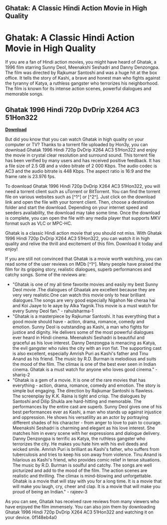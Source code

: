 ## Ghatak: A Classic Hindi Action Movie in High Quality

  
# Ghatak: A Classic Hindi Action Movie in High Quality
 
If you are a fan of Hindi action movies, you might have heard of Ghatak, a 1996 film starring Sunny Deol, Meenakshi Seshadri and Danny Denzongpa. The film was directed by Rajkumar Santoshi and was a huge hit at the box office. It tells the story of Kashi, a brave and honest man who fights against the tyranny of Katya, a ruthless gangster who terrorizes his neighborhood. The film is known for its intense action scenes, powerful dialogues and memorable songs.
 
## Ghatak 1996 Hindi 720p DvDrip X264 AC3 51Hon322


[**Download**](https://www.google.com/url?q=https%3A%2F%2Fgeags.com%2F2tLr8v&sa=D&sntz=1&usg=AOvVaw2dWbooEp7-X5VOYYE6w47m)

 
But did you know that you can watch Ghatak in high quality on your computer or TV? Thanks to a torrent file uploaded by Hon3y, you can download Ghatak 1996 Hindi 720p DvDrip X264 AC3 51Hon322 and enjoy the movie in crystal clear resolution and surround sound. This torrent file has been verified by many users and has received positive feedback. It has a file size of 2.5 GB and a video bitrate of 2 000 Kbps. The audio codec is AC3 and the audio bitrate is 448 Kbps. The aspect ratio is 16:9 and the frame rate is 23.976 fps.
 
To download Ghatak 1996 Hindi 720p DvDrip X264 AC3 51Hon322, you will need a torrent client such as uTorrent or BitTorrent. You can find the torrent file on various websites such as [^1^] or [^2^]. Just click on the download link and open the file with your torrent client. Then, choose a destination folder and start the download. Depending on your internet speed and seeders availability, the download may take some time. Once the download is complete, you can open the file with any media player that supports MKV format such as VLC or MPC-HC.
 
Ghatak is a classic Hindi action movie that you should not miss. With Ghatak 1996 Hindi 720p DvDrip X264 AC3 51Hon322, you can watch it in high quality and relive the thrill and excitement of this film. Download it today and enjoy!

If you are still not convinced that Ghatak is a movie worth watching, you can read some of the user reviews on IMDb [^1^]. Many people have praised the film for its gripping story, realistic dialogues, superb performances and catchy songs. Some of the reviews are:
 
- "Ghatak is one of my all time favorite movies and easily my best Sunny Deol movie .The dialogues of Ghaatak are excellent because they are very very realistic.One can watch this movie only to hear brilliant dialogues.The songs are very good especially Nigahon Ne cheraa hai and Koi Jaaye to le aaye by Alka Yagnik.This movie is a must watch for every Sunny Deol fan." - rahulsharma-1
- "Ghatak is a masterpiece by Rajkumar Santoshi. It has everything that a good movie should have - action, drama, romance, comedy and emotion. Sunny Deol is outstanding as Kashi, a man who fights for justice and dignity. He delivers some of the most powerful dialogues ever heard in Hindi cinema. Meenakshi Seshadri is beautiful and graceful as his love interest. Danny Denzongpa is menacing as Katya, the evil gangster who rules the city with an iron fist. The supporting cast is also excellent, especially Amrish Puri as Kashi's father and Tinu Anand as his friend. The music by R.D. Burman is melodious and suits the mood of the film. The climax is one of the best ever seen in Indian cinema. Ghatak is a must watch for anyone who loves good cinema." - shariq-2
- "Ghatak is a gem of a movie. It is one of the rare movies that has everything - action, drama, romance, comedy and emotion. The story is simple but engaging. The direction by Rajkumar Santoshi is flawless. The screenplay by K.K. Raina is tight and crisp. The dialogues by Santoshi and Dilip Shukla are hard-hitting and memorable. The performances by the entire cast are superb. Sunny Deol gives one of his best performances ever as Kashi, a man who stands up against injustice and oppression. He shows his versatility as an actor by portraying different shades of his character - from anger to love to pain to courage. Meenakshi Seshadri is charming and elegant as his love interest. She matches him in every scene with her expressions and dialogue delivery. Danny Denzongpa is terrific as Katya, the ruthless gangster who terrorizes the city. He makes you hate him with his evil deeds and wicked smile. Amrish Puri is brilliant as Kashi's father, who suffers from tuberculosis and tries to keep his son away from violence. Tinu Anand is hilarious as Kashi's friend, who provides comic relief in tense situations. The music by R.D. Burman is soulful and catchy. The songs are well picturized and add to the mood of the film. The action scenes are realistic and thrilling. The climax is mind-blowing and unforgettable. Ghatak is a movie that will stay with you for a long time. It is a movie that will make you laugh, cry, cheer and clap. It is a movie that will make you proud of being an Indian." - rajeev-3

As you can see, Ghatak has received rave reviews from many viewers who have enjoyed the film immensely. You can also join them by downloading Ghatak 1996 Hindi 720p DvDrip X264 AC3 51Hon322 and watching it on your device.
 0f148eb4a0
